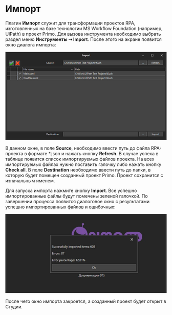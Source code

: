 # Импорт

Плагин **Импорт** служит для трансформации проектов RPA, изготовленных на базе технологии MS Workflow Foundation (например, UiPath) в проект Primo. Для вызова инструмента необходимо выбрать раздел меню **Инструменты ➝ Import**. После этого на экране появится окно диалога импорта:

![](<../../.gitbook/assets/image (347).png>)

В данном окне, в поле **Source**, необходимо ввести путь до файла RPA-проекта в формате \*.json и нажать кнопку **Refresh**. В случае успеха в таблице появится список импортируемых файлов проекта. На всех импортируемых файлах нужно поставить галочку либо нажать кнопку **Check all**. В поле **Destination** необходимо ввести путь до папки, в которую будет помещен созданный проект Primo. Проект сохранится с изначальным именем. 

Для запуска импорта нажмите кнопку **Import**. Все успешно импортированные файлы будут помечены зеленой галочкой. По завершении процесса появится диалоговое окно с результатами успешно импортированных файлов и ошибочных:

![](<../../.gitbook/assets/диалог-импорт.png>)

После чего окно импорта закроется, а созданный проект будет открыт в Студии.
